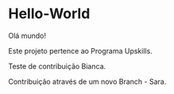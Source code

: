 # Hello-World
Olá mundo!

Este projeto pertence ao Programa Upskills.

Teste de contribuição Bianca.

Contribuição através de um novo Branch - Sara.

